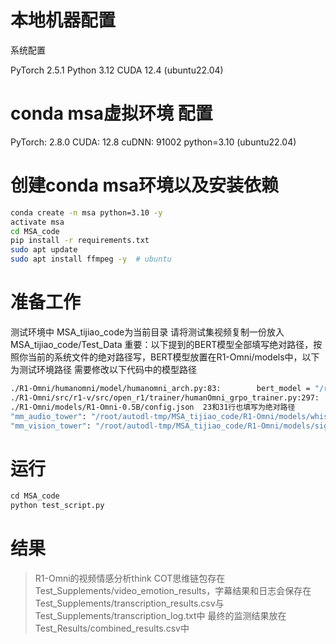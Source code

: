 # 本地机器配置
系统配置

PyTorch  2.5.1
Python  3.12
CUDA  12.4
(ubuntu22.04)

# conda msa虚拟环境 配置
PyTorch: 2.8.0
CUDA: 12.8
cuDNN: 91002
python=3.10 
(ubuntu22.04)

# 创建conda msa环境以及安装依赖
```sh
conda create -n msa python=3.10 -y
activate msa
cd MSA_code
pip install -r requirements.txt
sudo apt update 
sudo apt install ffmpeg -y  # ubuntu
```



# 准备工作
测试环境中 MSA_tijiao_code为当前目录
请将测试集视频复制一份放入MSA_tijiao_code/Test_Data
重要：以下提到的BERT模型全部填写绝对路径，按照你当前的系统文件的绝对路径写，BERT模型放置在R1-Omni/models中，以下为测试环境路径
需要修改以下代码中的模型路径
```bash
./R1-Omni/humanomni/model/humanomni_arch.py:83:        bert_model = "/root/autodl-tmp/MSA_tijiao_code/R1-Omni/models/bert-base-uncased" #修改为你当前文件绝对路径
./R1-Omni/src/r1-v/src/open_r1/trainer/humanOmni_grpo_trainer.py:297:        bert_model = "/root/autodl-tmp/MSA_tijiao_code/R1-Omni/models/bert-base-uncased"  #修改为你当前文件绝对路径
./R1-Omni/models/R1-Omni-0.5B/config.json  23和31行也填写为绝对路径
"mm_audio_tower": "/root/autodl-tmp/MSA_tijiao_code/R1-Omni/models/whisper-large-v3-turbo" #修改为你当前文件绝对路径
"mm_vision_tower": "/root/autodl-tmp/MSA_tijiao_code/R1-Omni/models/siglip-base-patch16-224" #修改为你当前文件绝对路径
```

# 运行
```py
cd MSA_code
python test_script.py
```

# 结果
>R1-Omni的视频情感分析think COT思维链包存在Test_Supplements/video_emotion_results，字幕结果和日志会保存在Test_Supplements/transcription_results.csv与Test_Supplements/transcription_log.txt中
>最终的监测结果放在Test_Results/combined_results.csv中


